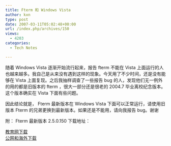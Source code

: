 ```yaml
---
title: Fterm 和 Windows Vista
author: kxn
type: post
date: 2007-03-11T05:02:48+00:00
url: /index.php/archives/150
views:
  - 4203
categories:
  - Tech Notes

---
```

随着 Windows Vista 逐渐开始流行起来，报告 fterm 不能在 Vista 上面运行的人也越来越多。我自己是从来没有遇到这样的现象。今天用了不少时间，还是没有能够在 Vista 上面复现。之后我抽样调查了一些报告 bug 的人，发现他们无一例外的用的都是旧版本的 fterm ，很大一部分还是很老的 2004.7 毕业离校纪念版本。这个版本确实在 Vista 下面有些问题。

因此结论就是， Fterm 最新版本在 Windows Vista 下面可以正常运行，请使用旧版本 Fterm 的兄弟更换到最新版本。如果还是不能用，请向我报告 bug。谢谢

附： Fterm 最新版本 2.5.0.150 下载地址：

[教育网下载][1]  
[公网和海外下载][2]

 [1]: http://comman.org/fterm/files/fterm-current.rar
 [2]: http://kangkang.org/fterm/files/fterm-current.rar